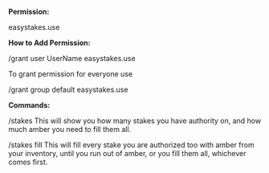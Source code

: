 **Permission:**

easystakes.use

****How to Add Permission:****

/grant user UserName easystakes.use


To grant permission for everyone use

/grant group default easystakes.use

**Commands:**

/stakes
This will show you how many stakes you have authority on, and how much amber you need to fill them all.


/stakes fill
This will fill every stake you are authorized too with amber from your inventory, until you run out of amber, or you fill them all, whichever comes first.